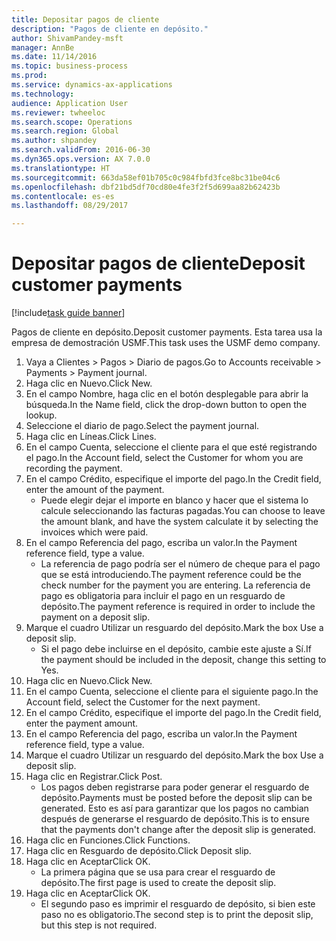 ```yaml
--- 
title: Depositar pagos de cliente
description: "Pagos de cliente en depósito."
author: ShivamPandey-msft
manager: AnnBe
ms.date: 11/14/2016
ms.topic: business-process
ms.prod: 
ms.service: dynamics-ax-applications
ms.technology: 
audience: Application User
ms.reviewer: twheeloc
ms.search.scope: Operations
ms.search.region: Global
ms.author: shpandey
ms.search.validFrom: 2016-06-30
ms.dyn365.ops.version: AX 7.0.0
ms.translationtype: HT
ms.sourcegitcommit: 663da58ef01b705c0c984fbfd3fce8bc31be04c6
ms.openlocfilehash: dbf21bd5df70cd80e4fe3f2f5d699aa82b62423b
ms.contentlocale: es-es
ms.lasthandoff: 08/29/2017

---
```

# <a name="deposit-customer-payments"></a><span data-ttu-id="a23b5-103">Depositar pagos de cliente</span><span class="sxs-lookup"><span data-stu-id="a23b5-103">Deposit customer payments</span></span>

[!include[task guide banner](../../includes/task-guide-banner.md)]

<span data-ttu-id="a23b5-104">Pagos de cliente en depósito.</span><span class="sxs-lookup"><span data-stu-id="a23b5-104">Deposit customer payments.</span></span> <span data-ttu-id="a23b5-105">Esta tarea usa la empresa de demostración USMF.</span><span class="sxs-lookup"><span data-stu-id="a23b5-105">This task uses the USMF demo company.</span></span>

1. <span data-ttu-id="a23b5-106">Vaya a Clientes > Pagos > Diario de pagos.</span><span class="sxs-lookup"><span data-stu-id="a23b5-106">Go to Accounts receivable > Payments > Payment journal.</span></span>
2. <span data-ttu-id="a23b5-107">Haga clic en Nuevo.</span><span class="sxs-lookup"><span data-stu-id="a23b5-107">Click New.</span></span>
3. <span data-ttu-id="a23b5-108">En el campo Nombre, haga clic en el botón desplegable para abrir la búsqueda.</span><span class="sxs-lookup"><span data-stu-id="a23b5-108">In the Name field, click the drop-down button to open the lookup.</span></span>
4. <span data-ttu-id="a23b5-109">Seleccione el diario de pago.</span><span class="sxs-lookup"><span data-stu-id="a23b5-109">Select the payment journal.</span></span> 
5. <span data-ttu-id="a23b5-110">Haga clic en Líneas.</span><span class="sxs-lookup"><span data-stu-id="a23b5-110">Click Lines.</span></span>
6. <span data-ttu-id="a23b5-111">En el campo Cuenta, seleccione el cliente para el que esté registrando el pago.</span><span class="sxs-lookup"><span data-stu-id="a23b5-111">In the Account field, select the Customer for whom you are recording the payment.</span></span>
7. <span data-ttu-id="a23b5-112">En el campo Crédito, especifique el importe del pago.</span><span class="sxs-lookup"><span data-stu-id="a23b5-112">In the Credit field, enter the amount of the payment.</span></span>
    * <span data-ttu-id="a23b5-113">Puede elegir dejar el importe en blanco y hacer que el sistema lo calcule seleccionando las facturas pagadas.</span><span class="sxs-lookup"><span data-stu-id="a23b5-113">You can choose to leave the amount blank, and have the system calculate it by selecting the invoices which were paid.</span></span>  
8. <span data-ttu-id="a23b5-114">En el campo Referencia del pago, escriba un valor.</span><span class="sxs-lookup"><span data-stu-id="a23b5-114">In the Payment reference field, type a value.</span></span>
    * <span data-ttu-id="a23b5-115">La referencia de pago podría ser el número de cheque para el pago que se está introduciendo.</span><span class="sxs-lookup"><span data-stu-id="a23b5-115">The payment reference could be the check number for the payment you are entering.</span></span> <span data-ttu-id="a23b5-116">La referencia de pago es obligatoria para incluir el pago en un resguardo de depósito.</span><span class="sxs-lookup"><span data-stu-id="a23b5-116">The payment reference is required in order to include the payment on a deposit slip.</span></span>  
9. <span data-ttu-id="a23b5-117">Marque el cuadro Utilizar un resguardo del depósito.</span><span class="sxs-lookup"><span data-stu-id="a23b5-117">Mark the box Use a deposit slip.</span></span>
    * <span data-ttu-id="a23b5-118">Si el pago debe incluirse en el depósito, cambie este ajuste a Sí.</span><span class="sxs-lookup"><span data-stu-id="a23b5-118">If the payment should be included in the deposit, change this setting to Yes.</span></span>  
10. <span data-ttu-id="a23b5-119">Haga clic en Nuevo.</span><span class="sxs-lookup"><span data-stu-id="a23b5-119">Click New.</span></span>
11. <span data-ttu-id="a23b5-120">En el campo Cuenta, seleccione el cliente para el siguiente pago.</span><span class="sxs-lookup"><span data-stu-id="a23b5-120">In the Account field, select the Customer for the next payment.</span></span>
12. <span data-ttu-id="a23b5-121">En el campo Crédito, especifique el importe del pago.</span><span class="sxs-lookup"><span data-stu-id="a23b5-121">In the Credit field, enter the payment amount.</span></span>
13. <span data-ttu-id="a23b5-122">En el campo Referencia del pago, escriba un valor.</span><span class="sxs-lookup"><span data-stu-id="a23b5-122">In the Payment reference field, type a value.</span></span>
14. <span data-ttu-id="a23b5-123">Marque el cuadro Utilizar un resguardo del depósito.</span><span class="sxs-lookup"><span data-stu-id="a23b5-123">Mark the box Use a deposit slip.</span></span>
15. <span data-ttu-id="a23b5-124">Haga clic en Registrar.</span><span class="sxs-lookup"><span data-stu-id="a23b5-124">Click Post.</span></span>
    * <span data-ttu-id="a23b5-125">Los pagos deben registrarse para poder generar el resguardo de depósito.</span><span class="sxs-lookup"><span data-stu-id="a23b5-125">Payments must be posted before the deposit slip can be generated.</span></span> <span data-ttu-id="a23b5-126">Esto es así para garantizar que los pagos no cambian después de generarse el resguardo de depósito.</span><span class="sxs-lookup"><span data-stu-id="a23b5-126">This is to ensure that the payments don't change after the deposit slip is generated.</span></span>  
16. <span data-ttu-id="a23b5-127">Haga clic en Funciones.</span><span class="sxs-lookup"><span data-stu-id="a23b5-127">Click Functions.</span></span>
17. <span data-ttu-id="a23b5-128">Haga clic en Resguardo de depósito.</span><span class="sxs-lookup"><span data-stu-id="a23b5-128">Click Deposit slip.</span></span>
18. <span data-ttu-id="a23b5-129">Haga clic en Aceptar</span><span class="sxs-lookup"><span data-stu-id="a23b5-129">Click OK.</span></span>
    * <span data-ttu-id="a23b5-130">La primera página que se usa para crear el resguardo de depósito.</span><span class="sxs-lookup"><span data-stu-id="a23b5-130">The first page is used to create the deposit slip.</span></span>  
19. <span data-ttu-id="a23b5-131">Haga clic en Aceptar</span><span class="sxs-lookup"><span data-stu-id="a23b5-131">Click OK.</span></span>
    * <span data-ttu-id="a23b5-132">El segundo paso es imprimir el resguardo de depósito, si bien este paso no es obligatorio.</span><span class="sxs-lookup"><span data-stu-id="a23b5-132">The second step is to print the deposit slip, but this step is not required.</span></span>  


